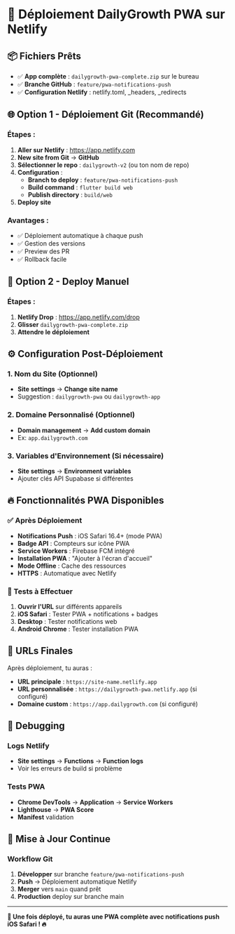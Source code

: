# 🚀 Déploiement DailyGrowth PWA sur Netlify

## 📦 Fichiers Prêts
- ✅ **App complète** : `dailygrowth-pwa-complete.zip` sur le bureau
- ✅ **Branche GitHub** : `feature/pwa-notifications-push` 
- ✅ **Configuration Netlify** : netlify.toml, _headers, _redirects

## 🌐 Option 1 - Déploiement Git (Recommandé)

### Étapes :
1. **Aller sur Netlify** : https://app.netlify.com
2. **New site from Git** → **GitHub**
3. **Sélectionner le repo** : `dailygrowth-v2` (ou ton nom de repo)
4. **Configuration** :
   - **Branch to deploy** : `feature/pwa-notifications-push`
   - **Build command** : `flutter build web`
   - **Publish directory** : `build/web`
5. **Deploy site**

### Avantages :
- ✅ Déploiement automatique à chaque push
- ✅ Gestion des versions
- ✅ Preview des PR
- ✅ Rollback facile

## 📂 Option 2 - Deploy Manuel

### Étapes :
1. **Netlify Drop** : https://app.netlify.com/drop
2. **Glisser** `dailygrowth-pwa-complete.zip`
3. **Attendre le déploiement**

## ⚙️ Configuration Post-Déploiement

### 1. Nom du Site (Optionnel)
- **Site settings** → **Change site name**
- Suggestion : `dailygrowth-pwa` ou `dailygrowth-app`

### 2. Domaine Personnalisé (Optionnel)
- **Domain management** → **Add custom domain**
- Ex: `app.dailygrowth.com`

### 3. Variables d'Environnement (Si nécessaire)
- **Site settings** → **Environment variables**
- Ajouter clés API Supabase si différentes

## 🔥 Fonctionnalités PWA Disponibles

### ✅ Après Déploiement
- **Notifications Push** : iOS Safari 16.4+ (mode PWA)
- **Badge API** : Compteurs sur icône PWA
- **Service Workers** : Firebase FCM intégré
- **Installation PWA** : "Ajouter à l'écran d'accueil"
- **Mode Offline** : Cache des ressources
- **HTTPS** : Automatique avec Netlify

### 🧪 Tests à Effectuer
1. **Ouvrir l'URL** sur différents appareils
2. **iOS Safari** : Tester PWA + notifications + badges
3. **Desktop** : Tester notifications web
4. **Android Chrome** : Tester installation PWA

## 🎯 URLs Finales

Après déploiement, tu auras :
- **URL principale** : `https://site-name.netlify.app`
- **URL personnalisée** : `https://dailygrowth-pwa.netlify.app` (si configuré)
- **Domaine custom** : `https://app.dailygrowth.com` (si configuré)

## 🔧 Debugging

### Logs Netlify
- **Site settings** → **Functions** → **Function logs**
- Voir les erreurs de build si problème

### Tests PWA
- **Chrome DevTools** → **Application** → **Service Workers**
- **Lighthouse** → **PWA Score**
- **Manifest** validation

## 🚀 Mise à Jour Continue

### Workflow Git
1. **Développer** sur branche `feature/pwa-notifications-push`
2. **Push** → Déploiement automatique Netlify
3. **Merger** vers `main` quand prêt
4. **Production** deploy sur branche main

---

**🎉 Une fois déployé, tu auras une PWA complète avec notifications push iOS Safari ! 🔥**